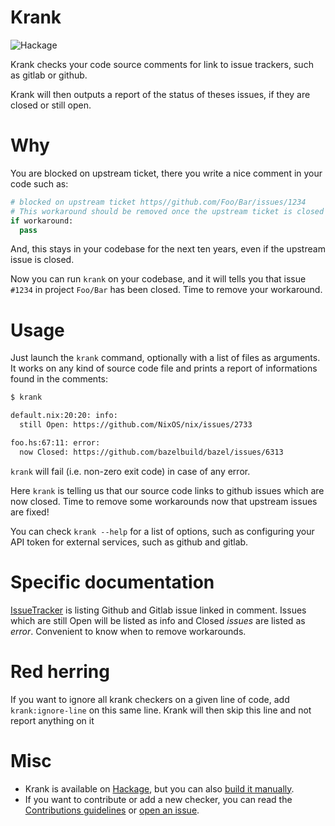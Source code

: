 # Krank

![Hackage](https://img.shields.io/hackage/v/krank)

Krank checks your code source comments for link to issue trackers, such as
gitlab or github.

Krank will then outputs a report of the status of theses issues, if they are
closed or still open.

# Why

You are blocked on upstream ticket, there you write a nice comment in your code such as:

```python
# blocked on upstream ticket https//github.com/Foo/Bar/issues/1234
# This workaround should be removed once the upstream ticket is closed
if workaround:
  pass
```

And, this stays in your codebase for the next ten years, even if the upstream issue is closed.

Now you can run `krank` on your codebase, and it will tells you that issue
`#1234` in project `Foo/Bar` has been closed. Time to remove your workaround.

# Usage

Just launch the `krank` command, optionally with a list of files as arguments. It
works on any kind of source code file and prints a report of
informations found in the comments:

```bash
$ krank

default.nix:20:20: info:
  still Open: https://github.com/NixOS/nix/issues/2733

foo.hs:67:11: error:
  now Closed: https://github.com/bazelbuild/bazel/issues/6313
```

`krank` will fail (i.e. non-zero exit code) in case of any error.

Here `krank` is telling us that our source code links to github
issues which are now closed. Time to remove some workarounds now that
upstream issues are fixed!

You can check `krank --help` for a list of options, such as
configuring your API token for external services, such as github and
gitlab.

# Specific documentation

[IssueTracker](docs/Checkers/IssueTracker.md) is listing Github and Gitlab
issue linked in comment. Issues which are still Open will be listed as info and
Closed *issues* are listed as *error*. Convenient to know when to remove
workarounds.

# Red herring

If you want to ignore all krank checkers on a given line of code, add `krank:ignore-line` on this
same line. Krank will then skip this line and not report anything on it

# Misc

- Krank is available on
  [Hackage](http://hackage.haskell.org/package/krank), but you can
  also [build it manually](HACKING.md).
- If you want to contribute or add a new checker, you can read the
  [Contributions guidelines](CONTRIBUTING.md) or [open an
  issue](https://github.com/guibou/krank/issues).
